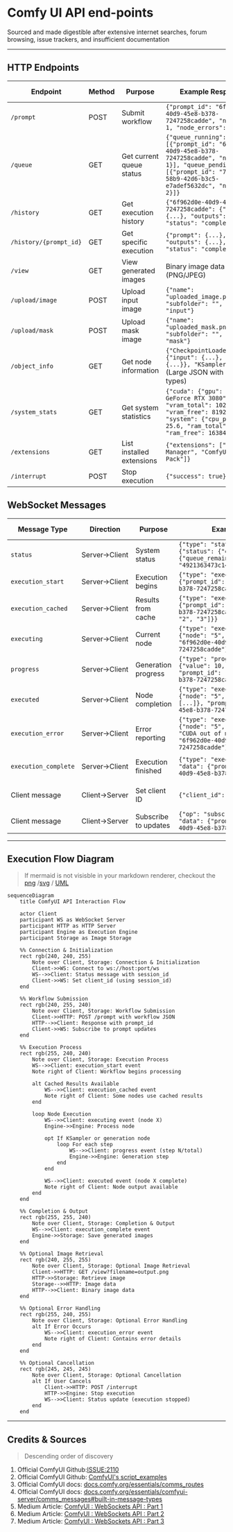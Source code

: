 # Comfy UI API end-points

Sourced and made digestible after extensive internet searches, forum browsing, issue trackers, and insufficient documentation

---

## HTTP Endpoints

| Endpoint | Method | Purpose | Example Response | Example Test Command | Implementation Status |
|----------|--------|---------|-----------------|--------------|----------------------|
| `/prompt` | POST | Submit workflow | `{"prompt_id": "6f962d0e-40d9-45e8-b378-7247258cadde", "number": 1, "node_errors": {}}` | Header: `http://127.0.0.1:8189/prompt` <br>Body: `{"prompt": {…},"client_id":"df1465dc01f6446aa65e117c151c44d0"}` | ✅ Implemented |
| `/queue` | GET | Get current queue status | `{"queue_running": [{"prompt_id": "6f962d0e-40d9-45e8-b378-7247258cadde", "number": 1}], "queue_pending": [{"prompt_id": "7a973e1f-58b9-42d6-b3c5-e7adef5632dc", "number": 2}]}` | `http GET http://127.0.0.1:8189/queue` | 🔶 Testing |
| `/history` | GET | Get execution history | `{"6f962d0e-40d9-45e8-b378-7247258cadde": {"prompt": {...}, "outputs": {...}, "status": "complete"}}` | `http GET http://127.0.0.1:8189/history` | ❌ Not implemented |
| `/history/{prompt_id}` | GET | Get specific execution | `{"prompt": {...}, "outputs": {...}, "status": "complete"}` | `http GET http://127.0.0.1:8189/history/6f962d0e-40d9-45e8-b378-7247258cadde` | ❌ Not implemented |
| `/view` | GET | View generated images | Binary image data (PNG/JPEG) | `http GET http://127.0.0.1:8189/view?filename=ComfyUI_00042_.png --output image.png` | ❌ Not implemented |
| `/upload/image` | POST | Upload input image | `{"name": "uploaded_image.png", "subfolder": "", "type": "input"}` | `http -f POST curl -X POST -F "image=@/path/to/your/image.jpg" http://localhost:8189/upload/image` | ✅ Implemented |
| `/upload/mask` | POST | Upload mask image | `{"name": "uploaded_mask.png", "subfolder": "", "type": "mask"}` | `http -f POST http://127.0.0.1:8189/upload/mask image@/path/to/mask.png` | 🍊 TBD |
| `/object_info` | GET | Get node information | `{"CheckpointLoaderSimple": {"input": {...}, "output": {...}}, "KSampler": {...}}` (Large JSON with all node types) | `http GET http://127.0.0.1:8189/object_info` | ❌ Not implemented |
| `/system_stats` | GET | Get system statistics | `{"cuda": {"gpu": "NVIDIA GeForce RTX 3080", "vram_total": 10240, "vram_free": 8192}, "system": {"cpu_percent": 25.6, "ram_total": 32768, "ram_free": 16384}}` | `http GET http://127.0.0.1:8189/system_stats` | ❌ Not implemented |
| `/extensions` | GET | List installed extensions | `{"extensions": ["ComfyUI-Manager", "ComfyUI-Impact-Pack"]}` | `http GET http://127.0.0.1:8189/extensions` | ❌ Not implemented |
| `/interrupt` | POST | Stop execution | `{"success": true}` | `http POST http://127.0.0.1:8189/interrupt` | ✅ Implemented |

## WebSocket Messages

| Message Type | Direction | Purpose | Example Message | Implementation Status |
|--------------|-----------|---------|----------------|----------------------|
| `status` | Server→Client | System status | `{"type": "status", "data": {"status": {"exec_info": {"queue_remaining": 1}}, "sid": "4921363473c149bfaab99efa190033b3"}}` | ✅ Used to get session ID |
| `execution_start` | Server→Client | Execution begins | `{"type": "execution_start", "data": {"prompt_id": "6f962d0e-40d9-45e8-b378-7247258cadde"}}` | ✅ Monitored in script |
| `execution_cached` | Server→Client | Results from cache | `{"type": "execution_cached", "data": {"prompt_id": "6f962d0e-40d9-45e8-b378-7247258cadde", "nodes": ["1", "2", "3"]}}` | ✅ Monitored in script |
| `executing` | Server→Client | Current node | `{"type": "executing", "data": {"node": "5", "prompt_id": "6f962d0e-40d9-45e8-b378-7247258cadde"}}` | ✅ Monitored and displayed |
| `progress` | Server→Client | Generation progress | `{"type": "progress", "data": {"value": 10, "max": 20, "prompt_id": "6f962d0e-40d9-45e8-b378-7247258cadde"}}` | ✅ Monitored with percentage |
| `executed` | Server→Client | Node completion | `{"type": "executed", "data": {"node": "5", "output": {"images": [...]}, "prompt_id": "6f962d0e-40d9-45e8-b378-7247258cadde"}}` | ✅ Monitored in script |
| `execution_error` | Server→Client | Error reporting | `{"type": "execution_error", "data": {"node": "5", "exception_message": "CUDA out of memory", "prompt_id": "6f962d0e-40d9-45e8-b378-7247258cadde"}}` | ✅ Basic error handling |
| `execution_complete` | Server→Client | Execution finished | `{"type": "execution_complete", "data": {"prompt_id": "6f962d0e-40d9-45e8-b378-7247258cadde"}}` | ✅ Used to detect completion |
| Client message | Client→Server | Set client ID | `{"client_id": "test_client"}` | ✅ Used for connection tracking |
| Client message | Client→Server | Subscribe to updates | `{"op": "subscribe_to_prompt", "data": {"prompt_id": "6f962d0e-40d9-45e8-b378-7247258cadde"}}` | ✅ Used for monitoring |

---

## Execution Flow Diagram

> If mermaid is not visisble in your markdown renderer, checkout the [png](../_assets/comfyui_api_interaction.png) /[svg](../_assets/comfyui_api_interaction.svg) / [UML](https://www.planttext.com?text=VLN1Rjim3BthAuWUXkRGvHuWMxiWRRCDJL2to6w5R3EEK5aI93bPz_MZ9DjnchG-s9RrfFVuHDBNpdFhcreoBxn4cEbwy_QyW9lL0XRAe-M55rh1hTHxncYWBSoaGEMPeOMY48Oh3nThp3DTlAA73EqExGLm1-li67J_zBGQpeVnCMB-5uic4ivL9HH6M7fb9VSyvmxXOb7p2Y4ZBVICaFQTiUcKGb0Aa-el58FmWalnZySFqobBwk7g6ycRT63m6lPkCXvljVCJewqVxnrRPt15kBHYGYJSDmvgT2xmxuNVWgC1RVmYodSRPsH54R_G75msJgXgW1v5gMjjNpVaB6HDNeiuTomnE3I1rJ9xWh6nkZO-qUwxXJ-pvGEBlWwLFg8pMhbMOrfuHcAJkyAA74FqxUwD8PlHHNM7mrXPNP3qeEsT9zXXNc8Y0Uv2QYZj4QoejeJeOyoHZj45eh0NsK7v93tCUB75CaXkf7Tmi-D2ybmY0xe-P2lIgaGNa4FAJDT87qfqq909BTOc1eQgPAookZ7mG9X1cB-rDf_GqW56FhWCUyEVKSIcx0oUfhT9xrP0HKYyQN9tiO5V6Q-DH0jKI1KgAh18tMF39Ka7t180IJauZwQVEgEE3Ariu6l51JmyZBtsN8wE5fvAlJieEA897WsV7xlI7K9d2XGwnETnT78iqMtTUDDuuFqnn-E8PHlNfR9T9jHd-TRnj3bmYAtj1PG6V8UTnoHJXAwHCdjfmXPSGkeaZ-Yjm1sDpnJVtPngRoTm_tqZ92fUupJ5yDLG2gVI6v2sUs6YO-tt64FQBr66PdPQjp-4ulOjBKsG8xLpQoafxhagPKX64XiAY98gJIoBeh7kyxh1Y3nVDjGBFGybca0bqaYw_e1w6JEk2fIoxwYjY6T7MPtcaeZpRKo4lufjJEBl_EiIalmo1xddOccxS6fKSDbZAO6rCKYTDGg-fZlzrlu3)


```mermaid
sequenceDiagram
    title ComfyUI API Interaction Flow
    
    actor Client
    participant WS as WebSocket Server
    participant HTTP as HTTP Server
    participant Engine as Execution Engine
    participant Storage as Image Storage
    
    %% Connection & Initialization
    rect rgb(240, 240, 255)
        Note over Client, Storage: Connection & Initialization
        Client->>WS: Connect to ws://host:port/ws
        WS-->>Client: Status message with session_id
        Client->>WS: Set client_id (using session_id)
    end
    
    %% Workflow Submission
    rect rgb(240, 255, 240)
        Note over Client, Storage: Workflow Submission
        Client->>HTTP: POST /prompt with workflow JSON
        HTTP-->>Client: Response with prompt_id
        Client->>WS: Subscribe to prompt updates
    end
    
    %% Execution Process
    rect rgb(255, 240, 240)
        Note over Client, Storage: Execution Process
        WS-->>Client: execution_start event
        Note right of Client: Workflow begins processing
        
        alt Cached Results Available
            WS-->>Client: execution_cached event
            Note right of Client: Some nodes use cached results
        end
        
        loop Node Execution
            WS-->>Client: executing event (node X)
            Engine->>Engine: Process node
            
            opt If KSampler or generation node
                loop For each step
                    WS-->>Client: progress event (step N/total)
                    Engine->>Engine: Generation step
                end
            end
            
            WS-->>Client: executed event (node X complete)
            Note right of Client: Node output available
        end
    end
    
    %% Completion & Output
    rect rgb(255, 255, 240)
        Note over Client, Storage: Completion & Output
        WS-->>Client: execution_complete event
        Engine->>Storage: Save generated images
    end
    
    %% Optional Image Retrieval
    rect rgb(240, 255, 255)
        Note over Client, Storage: Optional Image Retrieval
        Client->>HTTP: GET /view?filename=output.png
        HTTP->>Storage: Retrieve image
        Storage-->>HTTP: Image data
        HTTP-->>Client: Binary image data
    end
    
    %% Optional Error Handling
    rect rgb(255, 240, 255)
        Note over Client, Storage: Optional Error Handling
        alt If Error Occurs
            WS-->>Client: execution_error event
            Note right of Client: Contains error details
        end
    end
    
    %% Optional Cancellation
    rect rgb(245, 245, 245)
        Note over Client, Storage: Optional Cancellation
        alt If User Cancels
            Client->>HTTP: POST /interrupt
            HTTP->>Engine: Stop execution
            WS-->>Client: Status update (execution stopped)
        end
    end
```

---

## Credits & Sources

> Descending order of discovery

1. Official ComfyUI Github:[ISSUE:2110](https://github.com/comfyanonymous/ComfyUI/issues/2110)
2. Official ComfyUI Github: [ComfyUI's script_examples](https://github.com/comfyanonymous/ComfyUI/tree/master/script_examples)
3. Official ComfyUI docs: [docs.comfy.org/essentials/comms_routes](https://docs.comfy.org/essentials/comms_routes)
4. Official ComfyUI docs: [docs.comfy.org/essentials/comfyui-server/comms_messages#built-in-message-types](https://docs.comfy.org/essentials/comfyui-server/comms_messages#built-in-message-types)
5.  Medium Article: [ComfyUI : WebSockets API : Part 1](https://medium.com/@yushantripleseven/comfyui-websockets-api-part-2-0ab988acfd97)
6.  Medium Article: [ComfyUI : WebSockets API : Part 2](https://medium.com/@yushantripleseven/comfyui-websockets-api-part-2-0ab988acfd97)
7. Medium Article: [ComfyUI : WebSockets API : Part 3](https://medium.com/@yushantripleseven/comfyui-websockets-api-part-2-0ab988acfd97)